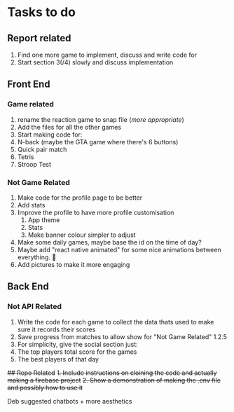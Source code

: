 # Tasks to do
## Report related
1. Find one more game to implement, discuss and write code for
2. Start section 3(/4) slowly and discuss implementation


## Front End

### Game related
1. rename the reaction game to snap file (*more appropriate*)
2. Add the files for all the other games
3. Start making code for:
 1. N-back (maybe the GTA game where there's 6 buttons)
 2. Quick pair match
 3. Tetris
 4. Stroop Test

### Not Game Related
1. Make code for the profile page to be better
 1. Add stats
 2. Improve the profile to have more profile customisation
    1. App theme
    2. Stats
    3. Make banner colour simpler to adjust
2. Make some daily games, maybe base the id on the time of day?
3. Maybe add "react native animated" for some nice animations between everything. 🪇
4. Add pictures to make it more engaging
## Back End


### Not API Related
1. Write the code for each game to collect the data thats used to make sure it records their scores
2. Save progress from matches to allow show for "Not Game Related" 1.2.5
3. For simplicity, give the social section just:
 1. The top players total score for the games
 2. The best players of that day


~~## Repo Related~~
~~1. Include instructions on cloining the code and actually making a firebase project~~
~~2. Show a demonstration of making the .env file and possibly how to use it~~

Deb suggested chatbots + more aesthetics